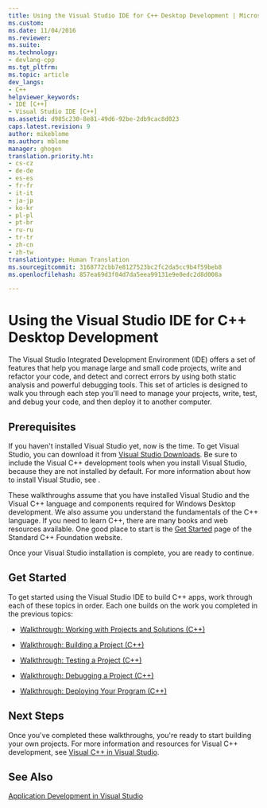 ```yaml
---
title: Using the Visual Studio IDE for C++ Desktop Development | Microsoft Docs
ms.custom: 
ms.date: 11/04/2016
ms.reviewer: 
ms.suite: 
ms.technology:
- devlang-cpp
ms.tgt_pltfrm: 
ms.topic: article
dev_langs:
- C++
helpviewer_keywords:
- IDE [C++]
- Visual Studio IDE [C++]
ms.assetid: d985c230-8e81-49d6-92be-2db9cac8d023
caps.latest.revision: 9
author: mikeblome
ms.author: mblome
manager: ghogen
translation.priority.ht:
- cs-cz
- de-de
- es-es
- fr-fr
- it-it
- ja-jp
- ko-kr
- pl-pl
- pt-br
- ru-ru
- tr-tr
- zh-cn
- zh-tw
translationtype: Human Translation
ms.sourcegitcommit: 3168772cbb7e8127523bc2fc2da5cc9b4f59beb8
ms.openlocfilehash: 857ea69d3f04d7da5eea99131e9e0edc2d8d008a

---
```

# Using the Visual Studio IDE for C++ Desktop Development

The Visual Studio Integrated Development Environment (IDE) offers a set of features that help you manage large and small code projects, write and refactor your code, and detect and correct errors by using both static analysis and powerful debugging tools. This set of articles is designed to walk you through each step you'll need to manage your projects, write, test, and debug your code, and then deploy it to another computer.  

## Prerequisites  

If you haven't installed Visual Studio yet, now is the time. To get Visual Studio, you can download it from [Visual Studio Downloads](http://www.visualstudio.com/downloads/download-visual-studio-vs.aspx). Be sure to include the Visual C++ development tools when you install Visual Studio, because they are not installed by default. For more information about how to install Visual Studio, see []().  
  
These walkthroughs assume that you have installed Visual Studio and the Visual C++ language and components required for Windows Desktop development. We also assume you understand the fundamentals of the C++ language. If you need to learn C++, there are many books and web resources available. One good place to start is the [Get Started](https://isocpp.org/get-started) page of the Standard C++ Foundation website.    

Once your Visual Studio installation is complete, you are ready to continue.  
  
## Get Started  

To get started using the Visual Studio IDE to build C++ apps, work through each of these topics in order. Each one builds on the work you completed in the previous topics:  
  
-   [Walkthrough: Working with Projects and Solutions (C++)](../ide/walkthrough-working-with-projects-and-solutions-cpp.md)  
  
-   [Walkthrough: Building a Project (C++)](../ide/walkthrough-building-a-project-cpp.md)  
  
-   [Walkthrough: Testing a Project (C++)](../ide/walkthrough-testing-a-project-cpp.md)  
  
-   [Walkthrough: Debugging a Project (C++)](../ide/walkthrough-debugging-a-project-cpp.md)  
  
-   [Walkthrough: Deploying Your Program (C++)](../ide/walkthrough-deploying-your-program-cpp.md)  
  
## Next Steps
  
Once you've completed these walkthroughs, you're ready to start building your own projects. For more information and resources for Visual C++ development, see [Visual C++ in Visual Studio](https://msdn.microsoft.com/library/60k1461a.aspx).
  
## See Also  
[Application Development in Visual Studio](http://msdn.microsoft.com/en-us/97490c1b-a247-41fb-8f2c-bc4c201eff68)


<!--HONumber=Jan17_HO1-->


